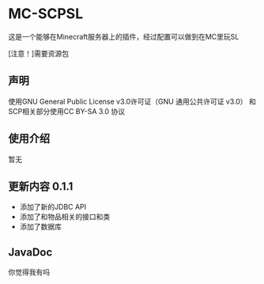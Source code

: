 # MC-SCPSL
这是一个能够在Minecraft服务器上的插件，经过配置可以做到在MC里玩SL

[注意！]需要资源包
## 声明
使用GNU General Public License v3.0许可证（GNU 通用公共许可证 v3.0）
和SCP相关部分使用CC BY-SA 3.0 协议
## 使用介绍
暂无
## 更新内容 0.1.1
* 添加了新的JDBC API
* 添加了和物品相关的接口和类
* 添加了数据库
## JavaDoc
你觉得我有吗